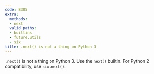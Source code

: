 ```yaml
---
code: B305
extra:
  methods:
  - next
  valid_paths:
  - builtins
  - future.utils
  - six
title: .next() is not a thing on Python 3
---
```


`.next()` is not a thing on Python 3. Use the `next()` builtin. For Python 2 compatibility, use `six.next()`.